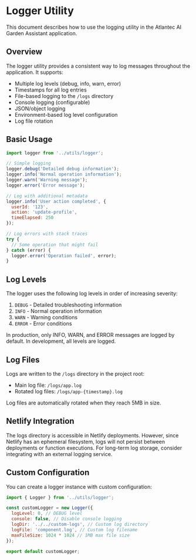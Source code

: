 # Logger Utility

This document describes how to use the logging utility in the Atlantec AI Garden Assistant application.

## Overview

The logger utility provides a consistent way to log messages throughout the application. It supports:

- Multiple log levels (debug, info, warn, error)
- Timestamps for all log entries
- File-based logging to the `/logs` directory
- Console logging (configurable)
- JSON/object logging
- Environment-based log level configuration
- Log file rotation

## Basic Usage

```javascript
import logger from '../utils/logger';

// Simple logging
logger.debug('Detailed debug information');
logger.info('Normal operation information');
logger.warn('Warning message');
logger.error('Error message');

// Log with additional metadata
logger.info('User action completed', { 
  userId: '123', 
  action: 'update-profile',
  timeElapsed: 250
});

// Log errors with stack traces
try {
  // Some operation that might fail
} catch (error) {
  logger.error('Operation failed', error);
}
```

## Log Levels

The logger uses the following log levels in order of increasing severity:

1. `DEBUG` - Detailed troubleshooting information
2. `INFO` - Normal operation information
3. `WARN` - Warning conditions
4. `ERROR` - Error conditions

In production, only INFO, WARN, and ERROR messages are logged by default. In development, all levels are logged.

## Log Files

Logs are written to the `/logs` directory in the project root:

- Main log file: `/logs/app.log`
- Rotated log files: `/logs/app-{timestamp}.log`

Log files are automatically rotated when they reach 5MB in size.

## Netlify Integration

The logs directory is accessible in Netlify deployments. However, since Netlify has an ephemeral filesystem, logs will not persist between deployments or function executions. For long-term log storage, consider integrating with an external logging service.

## Custom Configuration

You can create a logger instance with custom configuration:

```javascript
import { Logger } from '../utils/logger';

const customLogger = new Logger({
  logLevel: 0, // DEBUG level
  console: false, // Disable console logging
  logDir: '../../custom-logs', // Custom log directory
  logFile: 'component.log', // Custom log filename
  maxFileSize: 1024 * 1024 // 1MB max file size
});

export default customLogger;
```